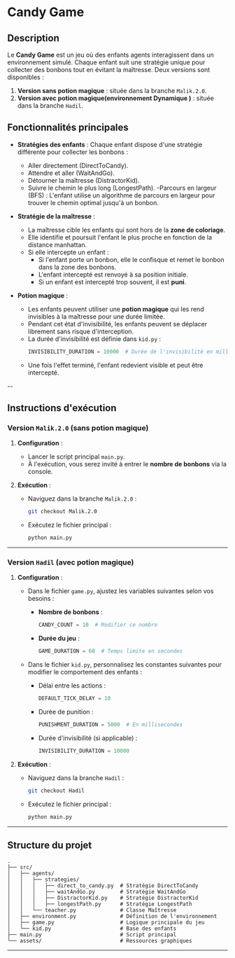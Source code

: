 # Candy Game 

## Description

Le **Candy Game** est un jeu  où des enfants agents interagissent dans un environnement simulé. Chaque enfant suit une stratégie unique pour collecter des bonbons tout en évitant la maîtresse. Deux versions sont disponibles :

1. **Version sans potion magique** : située dans la branche `Malik.2.0`.
2. **Version avec potion magique(environnement Dynamique )** : située dans la branche `Hadil`.

## Fonctionnalités principales

- **Stratégies des enfants** : Chaque enfant dispose d'une stratégie différente pour collecter les bonbons :
  - Aller directement (DirectToCandy).
  - Attendre et aller (WaitAndGo).
  - Détourner la maîtresse (DistractorKid).
  - Suivre le chemin le plus long (LongestPath).
  -Parcours en largeur (BFS) : L'enfant utilise un algorithme de parcours en largeur pour trouver le chemin optimal jusqu'à un bonbon.

- **Stratégie de la maîtresse** :
  - La maîtresse cible les enfants qui sont hors de la **zone de coloriage**.
  - Elle identifie et poursuit l'enfant le plus proche en fonction de la distance manhattan.
  - Si elle intercepte un enfant :
    - Si l'enfant porte un bonbon, elle le confisque et remet le bonbon dans la zone des bonbons.
    - L'enfant intercepté est renvoyé à sa position initiale.
    - Si un enfant est intercepté trop souvent, il est **puni**.

- **Potion magique** :
  - Les enfants peuvent utiliser une **potion magique** qui les rend invisibles à la maîtresse pour une durée limitée.
  - Pendant cet état d'invisibilité, les enfants peuvent se déplacer librement sans risque d'interception.
  - La durée d'invisibilité est définie dans `kid.py` :
    ```python
    INVISIBILITY_DURATION = 10000  # Durée de l'invisibilité en millisecondes
    ```
  - Une fois l'effet terminé, l'enfant redevient visible et peut être intercepté.

--

## Instructions d'exécution

### Version `Malik.2.0` (sans potion magique)

1. **Configuration** :
   - Lancer le script principal `main.py`.
   - À l'exécution, vous serez invité à entrer le **nombre de bonbons** via la console.

2. **Exécution** :
   - Naviguez dans la branche `Malik.2.0` :
     ```bash
     git checkout Malik.2.0
     ```
   - Exécutez le fichier principal :
     ```bash
     python main.py
     ```

---

### Version `Hadil` (avec potion magique)

1. **Configuration** :
   - Dans le fichier `game.py`, ajustez les variables suivantes selon vos besoins :
     - **Nombre de bonbons** :
       ```python
       CANDY_COUNT = 10  # Modifier ce nombre
       ```
     - **Durée du jeu** :
       ```python
       GAME_DURATION = 60  # Temps limite en secondes
       ```

   - Dans le fichier `kid.py`, personnalisez les constantes suivantes pour modifier le comportement des enfants :
     - Délai entre les actions :
       ```python
       DEFAULT_TICK_DELAY = 10
       ```
     - Durée de punition :
       ```python
       PUNISHMENT_DURATION = 5000  # En millisecondes
       ```
     - Durée d'invisibilité (si applicable) :
       ```python
       INVISIBILITY_DURATION = 10000
       ```

2. **Exécution** :
   - Naviguez dans la branche `Hadil` :
     ```bash
     git checkout Hadil
     ```
   - Exécutez le fichier principal :
     ```bash
     python main.py
     ```

---

## Structure du projet

```
.
├── src/
│   ├── agents/
│   │   ├── strategies/
│   │   │   ├── direct_to_candy.py  # Stratégie DirectToCandy
│   │   │   ├── waitAndGo.py        # Stratégie WaitAndGo
│   │   │   ├── DistractorKid.py    # Stratégie DistractorKid
│   │   │   ├── longestPath.py      # Stratégie LongestPath
│   │   └── teacher.py              # Classe Maîtresse
│   ├── environment.py              # Définition de l'environnement
│   ├── game.py                     # Logique principale du jeu
│   └── kid.py                      # Base des enfants
├── main.py                         # Script principal
└── assets/                         # Ressources graphiques
```

---
